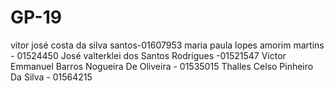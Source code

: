 # GP-19

vitor josé costa da silva santos-01607953 
maria paula lopes amorim martins - 01524450
José valterklei dos Santos Rodrigues -01521547
Victor Emmanuel Barros Nogueira De Oliveira - 01535015 
Thalles Celso Pinheiro Da Silva - 01564215 
